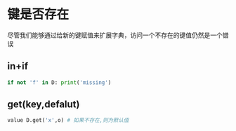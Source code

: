 # 键是否存在
尽管我们能够通过给新的键赋值来扩展字典，访问一个不存在的键值仍然是一个错误
## in+if
```python
if not 'f' in D: print('missing')
```

## get(key,defalut)
```python
value D.get('x',o) # 如果不存在,则为默认值
```